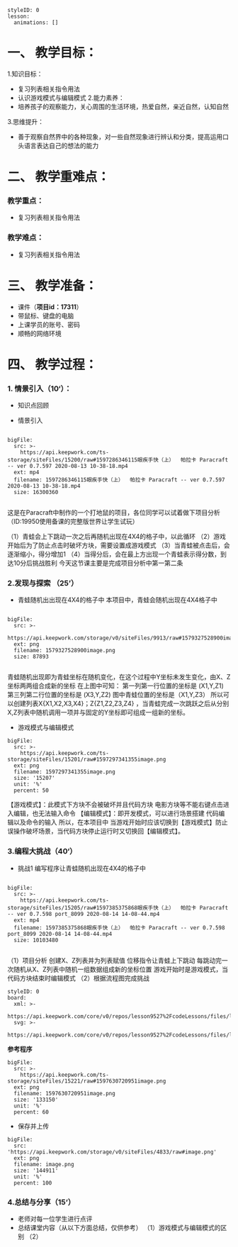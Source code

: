   
<style>
  .markdown-body hr {
    height: 1px;
  }
</style>





```@Lesson
styleID: 0
lesson:
  animations: []

```

# **一、	教学目标：**
1.知识目标：
* 复习列表相关指令用法
* 认识游戏模式与编辑模式
2.能力素养：
* 培养孩子的观察能力，关心周围的生活环境，热爱自然，亲近自然，认知自然

3.思维提升：
* 善于观察自然界中的各种现象，对一些自然现象进行辨认和分类，提高运用口头语言表达自己的想法的能力

# **二、	教学重难点：**

### 教学重点：
* 复习列表相关指令用法
### 教学难点：

* 复习列表相关指令用法
# **三、	教学准备：**
* 课件（**项目id：17311**）
* 带鼠标、键盘的电脑
* 上课学员的账号、密码
* 顺畅的网络环境


# **四、	教学过程：**
### **1.	情景引入（10‘）：**
* 知识点回顾
  
 * 情景引入
   
 
```@BigFile

bigFile:
  src: >-
    https://api.keepwork.com/ts-storage/siteFiles/15200/raw#1597286346115眼疾手快（上）  帕拉卡 Paracraft -- ver 0.7.597 2020-08-13 10-38-18.mp4
  ext: mp4
  filename: 1597286346115眼疾手快（上）  帕拉卡 Paracraft -- ver 0.7.597 2020-08-13 10-38-18.mp4
  size: 16300360
          
```
  这是在Paracraft中制作的一个打地鼠的项目，各位同学可以试着做下项目分析（ID:19950使用备课的完整版世界让学生试玩）
  
  （1）青蛙会上下跳动一次之后再随机出现在4X4的格子中，以此循环
  （2）游戏开始后为了防止点击时破坏方块，需要设置成游戏模式
  （3）当青蛙被点击后，会逐渐缩小，得分增加1 
  （4）当得分后，会在最上方出现一个青蛙表示得分数，到达10分后挑战胜利
  今天这节课主要是完成项目分析中第一第二条


### **2.发现与探索	（25’）**
* 青蛙随机出出现在4X4的格子中
  本项目中，青蛙会随机出现在4X4格子中
```@BigFile

bigFile:
  src: >-
    https://api.keepwork.com/storage/v0/siteFiles/9913/raw#1579327528900image.png
  ext: png
  filename: 1579327528900image.png
  size: 87893
          
```



青蛙随机出现即为青蛙坐标在随机变化，在这个过程中Y坐标未发生变化，由X、Z坐标两两组合成新的坐标
在上图中可知：
第一列第一行位置的坐标是 (X1,Y,Z1)
第三列第二行位置的坐标是 (X3,Y,Z2)
图中青蛙位置的坐标是（X1,Y,Z3）
所以可以创建列表X{X1,X2,X3,X4}；Z{Z1,Z2,Z3,Z4} ，当青蛙完成一次跳跃之后从分别X,Z列表中随机调用一项并与固定的Y坐标即可组成一组新的坐标。

* 游戏模式与编辑模式
 
```@BigFile
bigFile:
  src: >-
    https://api.keepwork.com/ts-storage/siteFiles/15201/raw#1597297341355image.png
  ext: png
  filename: 1597297341355image.png
  size: '15207'
  unit: '%'
  percent: 50

```
  【游戏模式】：此模式下方块不会被破坏并且代码方块 电影方块等不能右键点击进入编辑，也无法输入命令
  【编辑模式】：即开发模式，可以进行场景搭建 代码编辑以及命令的输入
  所以，在本项目中 当游戏开始时应该切换到【游戏模式】防止误操作破坏场景，当代码方块停止运行时又切换回【编辑模式】。
  

### **3.编程大挑战（40‘）**
 
* 挑战1
  编写程序让青蛙随机出现在4X4的格子中
```@BigFile

bigFile:
  src: >-
    https://api.keepwork.com/ts-storage/siteFiles/15205/raw#1597385375868眼疾手快（上）  帕拉卡 Paracraft -- ver 0.7.598 port_8099 2020-08-14 14-08-44.mp4
  ext: mp4
  filename: 1597385375868眼疾手快（上）  帕拉卡 Paracraft -- ver 0.7.598 port_8099 2020-08-14 14-08-44.mp4
  size: 10103480
          
```
（1）项目分析
   创建X、Z列表并为列表赋值
   位移指令让青蛙上下跳动
   每跳动完一次随机从X、Z列表中随机一组数据组成新的坐标位置
   游戏开始时是游戏模式，当代码方块结束时编辑模式
（2）根据流程图完成挑战
    
```@Board
styleID: 0
board:
  xml: >-
    https://api.keepwork.com/core/v0/repos/lesson9527%2FcodeLessons/files/lesson9527%2FcodeLessons%2F_config%2Fboard%2F%E7%9C%BC%E7%96%BE%E6%89%8B%E5%BF%AB%EF%BC%881%EF%BC%89.xml
  svg: >-
    https://api.keepwork.com/core/v0/repos/lesson9527%2FcodeLessons/files/lesson9527%2FcodeLessons%2F_config%2Fboard%2F%E7%9C%BC%E7%96%BE%E6%89%8B%E5%BF%AB%EF%BC%881%EF%BC%89.svg

```

 **参考程序**
 
 
```@BigFile
bigFile:
  src: >-
    https://api.keepwork.com/ts-storage/siteFiles/15221/raw#1597630720951image.png
  ext: png
  filename: 1597630720951image.png
  size: '133150'
  unit: '%'
  percent: 60

```

   

  
* 保存并上传
 
```@BigFile
bigFile:
  src: 'https://api.keepwork.com/storage/v0/siteFiles/4833/raw#image.png'
  ext: png
  filename: image.png
  size: '144911'
  unit: '%'
  percent: 100

```




### **4.总结与分享（15‘）**
* 老师对每一位学生进行点评
* 总结课堂内容（从以下方面总结，仅供参考）
   （1）游戏模式与编辑模式的区别
   （2）